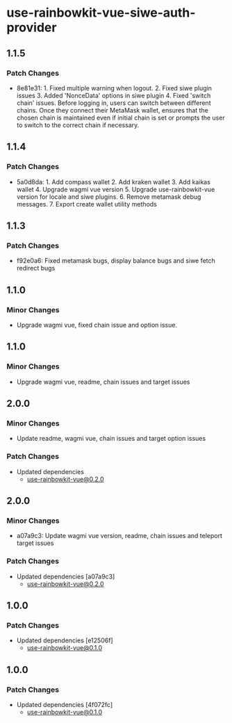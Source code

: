 # use-rainbowkit-vue-siwe-auth-provider

## 1.1.5

### Patch Changes

- 8e81e31: 1. Fixed multiple warning when logout. 2. Fixed siwe plugin issues 3. Added 'NonceData' options in siwe plugin 4. Fixed 'switch chain' issues. Before logging in, users can switch between different chains. Once they connect their MetaMask wallet, ensures that the chosen chain is maintained even if initial chain is set or prompts the user to switch to the correct chain if necessary.

## 1.1.4

### Patch Changes

- 5a0d8da: 1. Add compass wallet 2. Add kraken wallet 3. Add kaikas wallet 4. Upgrade wagmi vue version 5. Upgrade use-rainbowkit-vue version for locale and siwe plugins. 6. Remove metamask debug messages. 7. Export create wallet utility methods

## 1.1.3

### Patch Changes

- f92e0a6: Fixed metamask bugs, display balance bugs and siwe fetch redirect bugs

## 1.1.0

### Minor Changes

- Upgrade wagmi vue, fixed chain issue and option issue.

## 1.1.0

### Minor Changes

- Upgrade wagmi vue, readme, chain issues and target issues

## 2.0.0

### Minor Changes

- Update readme, wagmi vue, chain issues and target option issues

### Patch Changes

- Updated dependencies
  - use-rainbowkit-vue@0.2.0

## 2.0.0

### Minor Changes

- a07a9c3: Update wagmi vue version, readme, chain issues and teleport target issues

### Patch Changes

- Updated dependencies [a07a9c3]
  - use-rainbowkit-vue@0.2.0

## 1.0.0

### Patch Changes

- Updated dependencies [e12506f]
  - use-rainbowkit-vue@0.1.0

## 1.0.0

### Patch Changes

- Updated dependencies [4f072fc]
  - use-rainbowkit-vue@0.1.0
